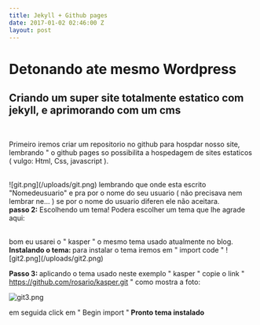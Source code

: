 ```yaml
---
title: Jekyll + Github pages
date: 2017-01-02 02:46:00 Z
layout: post
---
```


<h1> Detonando ate mesmo Wordpress </h1>
<h2>Criando um super site totalmente estatico com jekyll, e aprimorando com um cms </h2>
<br>
<p>Primeiro iremos criar um repositorio no github para hospdar nosso site, lembrando " o github pages so possibilita a hospedagem de sites estaticos ( vulgo: Html, Css, javascript ).</p>
<br>
![git.png](/uploads/git.png)
lembrando que onde esta escrito "Nomedeusuario" e pra por o nome do seu usuario ( não precisava nem lembrar ne... )
se por o nome do usuario diferen ele não aceitara.
<br>
<b>passo 2:</b> Escolhendo um tema!
Podera escolher um tema que lhe agrade aqui:

[](http://jekyll.tips/templates/)

<br>
bom eu usarei o " kasper " o mesmo tema usado atualmente no blog.
<b>Instalando o tema: </b>
para instalar o tema iremos em " import code "
![git2.png](/uploads/git2.png)

<b>Passo 3: </b>
aplicando o tema usado neste exemplo " kasper "
copie o link " https://github.com/rosario/kasper.git "
como mostra a foto:

![git3.png](/uploads/git3.png)

em seguida click em " Begin import "
<b>Pronto tema instalado </b>




